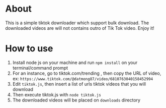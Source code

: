 # About
This is a simple tiktok downloader which support bulk download. The downloaded videos are will not contains outro of Tik Tok video. Enjoy it!

# How to use
1. Install node js on your machine and run `npm install` on your terminal/command prompt
2. For an instance, go to tiktok.com/trending , then copy the URL of video, ex: `https://www.tiktok.com/@datmong87/video/6810763040158452994`
3. Edit `tiktok.js`, then insert a list of urls tiktok videos that you will download
4. Then execute tiktok.js with `node tiktok.js`
5. The downloaded videos will be placed on `downloads` directory